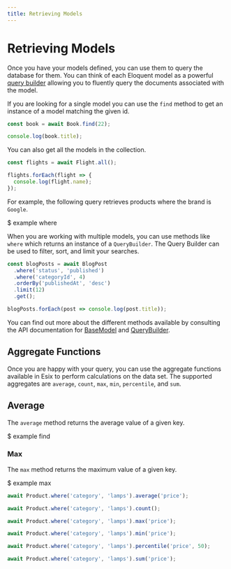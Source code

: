 ```yaml
---
title: Retrieving Models
---
```


# Retrieving Models

Once you have your models defined, you can use them to query the database for them. You can think of each Eloquent model as a powerful  [query builder](/api/classes/querybuilder.html) allowing you to fluently query the documents associated with the model.

If you are looking for a single model you can use the `find` method to get an instance of a model matching the given id.

```ts
const book = await Book.find(22);

console.log(book.title);
```

You can also get all the models in the collection.

```ts
const flights = await Flight.all();

flights.forEach(flight => {
  console.log(flight.name);
});
```

For example, the following query retrieves products where the brand is `Google`.

$ example where

When you are working with multiple models, you can use methods like `where` which returns an instance of a `QueryBuilder`. The Query Builder can be used to filter, sort, and limit your searches.

```ts
const blogPosts = await BlogPost
  .where('status', 'published')
  .where('categoryId', 4)
  .orderBy('publishedAt', 'desc')
  .limit(12)
  .get();

blogPosts.forEach(post => console.log(post.title));
```

You can find out more about the different methods available by consulting the API documentation for [BaseModel](/api/classes/basemodel.html) and [QueryBuilder](/api/classes/querybuilder.html).

## Aggregate Functions

Once you are happy with your query, you can use the aggregate functions available in Esix to perform calculations on the data set. The supported aggregates are `average`, `count`, `max`, `min`, `percentile`, and `sum`.

## Average

The `average` method returns the average value of a given key.

$ example find

### Max

The `max` method returns the maximum value of a given key.

$ example max


```ts
await Product.where('category', 'lamps').average('price');

await Product.where('category', 'lamps').count();

await Product.where('category', 'lamps').max('price');

await Product.where('category', 'lamps').min('price');

await Product.where('category', 'lamps').percentile('price', 50);

await Product.where('category', 'lamps').sum('price');
```

